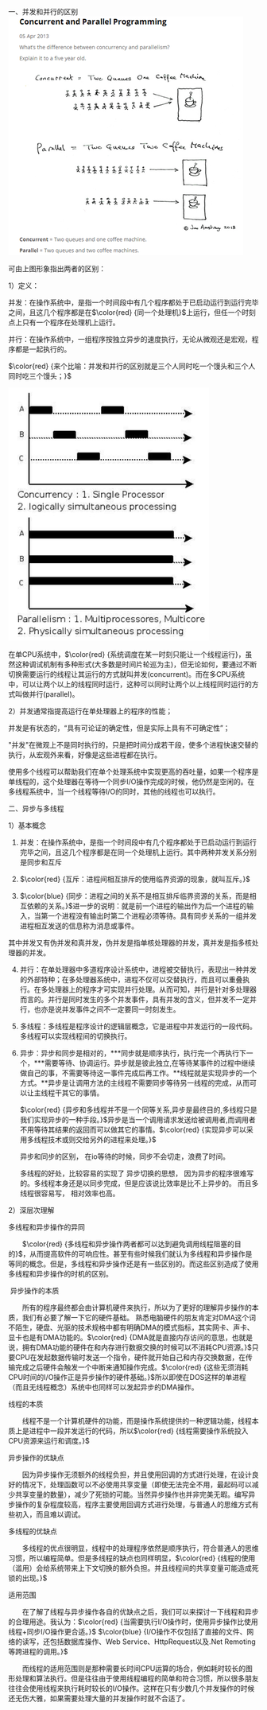 一、并发和并行的区别
![img](image/concurrent_and_parallel.jpg)

可由上图形象指出两者的区别：

1）定义：

并发：在操作系统中，是指一个时间段中有几个程序都处于已启动运行到运行完毕之间，且这几个程序都是在$\color{red} {同一个处理机}$上运行，但任一个时刻点上只有一个程序在处理机上运行。

并行：在操作系统中，一组程序按独立异步的速度执行，无论从微观还是宏观，程序都是一起执行的。

$\color{red} {来个比喻：并发和并行的区别就是三个人同时吃一个馒头和三个人同时吃三个馒头；}$

![img](image/concurrency_and_parallelism.jpg)

在单CPU系统中，$\color{red} {系统调度在某一时刻只能让一个线程运行}，虽然这种调试机制有多种形式(大多数是时间片轮巡为主)，但无论如何，要通过不断切换需要运行的线程让其运行的方式就叫并发(concurrent)。而在多CPU系统中，可以让两个以上的线程同时运行，这种可以同时让两个以上线程同时运行的方式叫做并行(parallel)。 

2）并发通常指提高运行在单处理器上的程序的性能；

并发是有状态的，“具有可论证的确定性，但是实际上具有不可确定性”；

"并发"在微观上不是同时执行的，只是把时间分成若干段，使多个进程快速交替的执行，从宏观外来看，好像是这些进程都在执行。

使用多个线程可以帮助我们在单个处理系统中实现更高的吞吐量，如果一个程序是单线程的，这个处理器在等待一个同步I/O操作完成的时候，他仍然是空闲的。在多线程系统中，当一个线程等待I/O的同时，其他的线程也可以执行。

二、异步与多线程

1）基本概念

1. 并发：在操作系统中，是指一个时间段中有几个程序都处于已启动运行到运行完毕之间，且这几个程序都是在同一个处理机上运行。其中两种并发关系分别是同步和互斥

2. $\color{red} {互斥：进程间相互排斥的使用临界资源的现象，就叫互斥。}$

3. $\color{blue} {同步：进程之间的关系不是相互排斥临界资源的关系，而是相互依赖的关系。}$进一步的说明：就是前一个进程的输出作为后一个进程的输入，当第一个进程没有输出时第二个进程必须等待。具有同步关系的一组并发进程相互发送的信息称为消息或事件。

  其中并发又有伪并发和真并发，伪并发是指单核处理器的并发，真并发是指多核处理器的并发。

4. 并行：在单处理器中多道程序设计系统中，进程被交替执行，表现出一种并发的外部特种；在多处理器系统中，进程不仅可以交替执行，而且可以重叠执行。在多处理器上的程序才可实现并行处理。从而可知，并行是针对多处理器而言的。并行是同时发生的多个并发事件，具有并发的含义，但并发不一定并行，也亦是说并发事件之间不一定要同一时刻发生。

5. 多线程：多线程是程序设计的逻辑层概念，它是进程中并发运行的一段代码。多线程可以实现线程间的切换执行。

6. 异步：异步和同步是相对的，***同步就是顺序执行，执行完一个再执行下一个，***需要等待、协调运行。异步就是彼此独立,在等待某事件的过程中继续做自己的事，不需要等待这一事件完成后再工作。**线程就是实现异步的一个方式。**异步是让调用方法的主线程不需要同步等待另一线程的完成，从而可以让主线程干其它的事情。

   $\color{red} {异步和多线程并不是一个同等关系,异步是最终目的,多线程只是我们实现异步的一种手段。}$异步是当一个调用请求发送给被调用者,而调用者不用等待其结果的返回而可以做其它的事情。$\color{red} {实现异步可以采用多线程技术或则交给另外的进程来处理。}$

    异步和同步的区别， 在io等待的时候，同步不会切走，浪费了时间。

   多线程的好处，比较容易的实现了 异步切换的思想， 因为异步的程序很难写的。多线程本身还是以同步完成，但是应该说比效率是比不上异步的。 而且多线程很容易写， 相对效率也高。

2）深层次理解

   多线程和异步操作的异同

   　　$\color{red} {多线程和异步操作两者都可以达到避免调用线程阻塞的目的}$，从而提高软件的可响应性。甚至有些时候我们就认为多线程和异步操作是等同的概念。但是，多线程和异步操作还是有一些区别的。而这些区别造成了使用多线程和异步操作的时机的区别。

​	异步操作的本质

　　所有的程序最终都会由计算机硬件来执行，所以为了更好的理解异步操作的本质，我们有必要了解一下它的硬件基础。 熟悉电脑硬件的朋友肯定对DMA这个词不陌生，硬盘、光驱的技术规格中都有明确DMA的模式指标，其实网卡、声卡、显卡也是有DMA功能的。$\color{red} {DMA就是直接内存访问的意思，也就是说，拥有DMA功能的硬件在和内存进行数据交换的时候可以不消耗CPU资源。}$只要CPU在发起数据传输时发送一个指令，硬件就开始自己和内存交换数据，在传输完成之后硬件会触发一个中断来通知操作完成。$\color{red} {这些无须消耗CPU时间的I/O操作正是异步操作的硬件基础。}$所以即使在DOS这样的单进程（而且无线程概念）系统中也同样可以发起异步的DMA操作。

线程的本质

　　线程不是一个计算机硬件的功能，而是操作系统提供的一种逻辑功能，线程本质上是进程中一段并发运行的代码，所以$\color{red} {线程需要操作系统投入CPU资源来运行和调度。}$

异步操作的优缺点

　　因为异步操作无须额外的线程负担，并且使用回调的方式进行处理，在设计良好的情况下，处理函数可以不必使用共享变量（即使无法完全不用，最起码可以减少共享变量的数量），减少了死锁的可能。当然异步操作也并非完美无暇。编写异步操作的复杂程度较高，程序主要使用回调方式进行处理，与普通人的思维方式有些初入，而且难以调试。

多线程的优缺点

　　多线程的优点很明显，线程中的处理程序依然是顺序执行，符合普通人的思维习惯，所以编程简单。但是多线程的缺点也同样明显，$\color{red} {线程的使用（滥用）会给系统带来上下文切换的额外负担。并且线程间的共享变量可能造成死锁的出现。}$

适用范围

　　在了解了线程与异步操作各自的优缺点之后，我们可以来探讨一下线程和异步的合理用途。我认为：$\color{red} {当需要执行I/O操作时，使用异步操作比使用线程+同步I/O操作更合适。}$ $\color{blue} {I/O操作不仅包括了直接的文件、网络的读写，还包括数据库操作、Web Service、HttpRequest以及.Net Remoting等跨进程的调用。}$

　　而线程的适用范围则是那种需要长时间CPU运算的场合，例如耗时较长的图形处理和算法执行。但是往往由于使用线程编程的简单和符合习惯，所以很多朋友往往会使用线程来执行耗时较长的I/O操作。这样在只有少数几个并发操作的时候还无伤大雅，如果需要处理大量的并发操作时就不合适了。